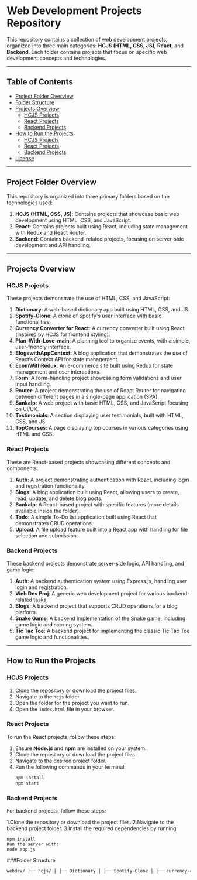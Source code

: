 # Web Development Projects Repository

This repository contains a collection of web development projects, organized into three main categories: **HCJS (HTML, CSS, JS)**, **React**, and **Backend**. Each folder contains projects that focus on specific web development concepts and technologies.

---

## Table of Contents

- [Project Folder Overview](#project-folder-overview)
- [Folder Structure](#folder-structure)
- [Projects Overview](#projects-overview)
  - [HCJS Projects](#hcjs-projects)
  - [React Projects](#react-projects)
  - [Backend Projects](#backend-projects)
- [How to Run the Projects](#how-to-run-the-projects)
  - [HCJS Projects](#hcjs-projects)
  - [React Projects](#react-projects)
  - [Backend Projects](#backend-projects)
- [License](#license)

---

## Project Folder Overview

This repository is organized into three primary folders based on the technologies used:

1. **HCJS (HTML, CSS, JS)**: Contains projects that showcase basic web development using HTML, CSS, and JavaScript.
2. **React**: Contains projects built using React, including state management with Redux and React Router.
3. **Backend**: Contains backend-related projects, focusing on server-side development and API handling.

---



## Projects Overview

### HCJS Projects

These projects demonstrate the use of HTML, CSS, and JavaScript:

1. **Dictionary**: A web-based dictionary app built using HTML, CSS, and JS.
2. **Spotify-Clone**: A clone of Spotify's user interface with basic functionalities.
3. **Currency Converter for React**: A currency converter built using React (inspired by HCJS for frontend styling).
4. **Plan-With-Love-main**: A planning tool to organize events, with a simple, user-friendly interface.
5. **BlogswithAppContext**: A blog application that demonstrates the use of React’s Context API for state management.
6. **EcomWithRedux**: An e-commerce site built using Redux for state management and user interactions.
7. **Form**: A form-handling project showcasing form validations and user input handling.
8. **Router**: A project demonstrating the use of React Router for navigating between different pages in a single-page application (SPA).
9. **Sankalp**: A web project with basic HTML, CSS, and JavaScript focusing on UI/UX.
10. **Testimonials**: A section displaying user testimonials, built with HTML, CSS, and JS.
11. **TopCourses**: A page displaying top courses in various categories using HTML and CSS.

### React Projects

These are React-based projects showcasing different concepts and components:

1. **Auth**: A project demonstrating authentication with React, including login and registration functionality.
2. **Blogs**: A blog application built using React, allowing users to create, read, update, and delete blog posts.
3. **Sankalp**: A React-based project with specific features (more details available inside the folder).
4. **Todo**: A simple To-Do list application built using React that demonstrates CRUD operations.
5. **Upload**: A file upload feature built into a React app with handling for file selection and submission.

### Backend Projects

These backend projects demonstrate server-side logic, API handling, and game logic:

1. **Auth**: A backend authentication system using Express.js, handling user login and registration.
2. **Web Dev Proj**: A generic web development project for various backend-related tasks.
3. **Blogs**: A backend project that supports CRUD operations for a blog platform.
4. **Snake Game**: A backend implementation of the Snake game, including game logic and scoring system.
5. **Tic Tac Toe**: A backend project for implementing the classic Tic Tac Toe game logic and functionalities.

---

## How to Run the Projects

### HCJS Projects

1. Clone the repository or download the project files.
2. Navigate to the `hcjs` folder.
3. Open the folder for the project you want to run.
4. Open the `index.html` file in your browser.

### React Projects

To run the React projects, follow these steps:

1. Ensure **Node.js** and **npm** are installed on your system.
2. Clone the repository or download the project files.
3. Navigate to the desired project folder.
4. Run the following commands in your terminal:
   ```bash
   npm install
   npm start

### Backend Projects

For backend projects, follow these steps:

1.Clone the repository or download the project files.
2.Navigate to the backend project folder.
3.Install the required dependencies by running:

    npm install
    Run the server with:
    node app.js


###Folder Structure
```bash
webdev/ ├── hcjs/ │ ├── Dictionary │ ├── Spotify-Clone │ ├── currency-converter-for-react │ ├── Plan-With-Love-main │ ├── blogswithappcontext │ ├── ecomwithredux │ ├── form │ ├── router │ ├── sankalp │ ├── testimonials │ ├── topcourses │ └── README.md │ ├── react/ │ ├── Auth │ ├── blogs │ ├── sankalp │ ├── todo │ └── upload │ └── backend/ ├── Auth ├── web-dev-proj ├── blogs ├── snake-game ├── tic-tac-toe └── README.md
